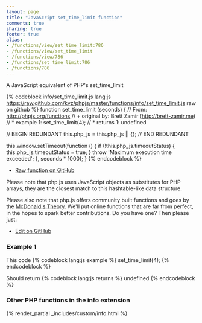```yaml
---
layout: page
title: "JavaScript set_time_limit function"
comments: true
sharing: true
footer: true
alias:
- /functions/view/set_time_limit:786
- /functions/view/set_time_limit
- /functions/view/786
- /functions/set_time_limit:786
- /functions/786
---
```

<!-- Generated by Rakefile:build -->
A JavaScript equivalent of PHP's set_time_limit

{% codeblock info/set_time_limit.js lang:js https://raw.github.com/kvz/phpjs/master/functions/info/set_time_limit.js raw on github %}
function set_time_limit (seconds) {
  // From: http://phpjs.org/functions
  // +   original by: Brett Zamir (http://brett-zamir.me)
  // *     example 1: set_time_limit(4);
  // *     returns 1: undefined

  // BEGIN REDUNDANT
  this.php_js = this.php_js || {};
  // END REDUNDANT

  this.window.setTimeout(function () {
    if (!this.php_js.timeoutStatus) {
      this.php_js.timeoutStatus = true;
    }
    throw 'Maximum execution time exceeded';
  }, seconds * 1000);
}
{% endcodeblock %}

 - [Raw function on GitHub](https://github.com/kvz/phpjs/blob/master/functions/info/set_time_limit.js)

Please note that php.js uses JavaScript objects as substitutes for PHP arrays, they are 
the closest match to this hashtable-like data structure. 

Please also note that php.js offers community built functions and goes by the 
[McDonald's Theory](https://medium.com/what-i-learned-building/9216e1c9da7d). We'll put online 
functions that are far from perfect, in the hopes to spark better contributions. 
Do you have one? Then please just: 

 - [Edit on GitHub](https://github.com/kvz/phpjs/edit/master/functions/info/set_time_limit.js)

### Example 1
This code
{% codeblock lang:js example %}
set_time_limit(4);
{% endcodeblock %}

Should return
{% codeblock lang:js returns %}
undefined
{% endcodeblock %}


### Other PHP functions in the info extension
{% render_partial _includes/custom/info.html %}

